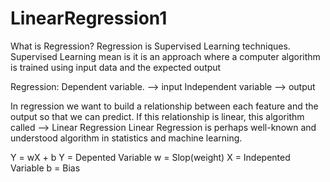 # LinearRegression1
What is Regression?
Regression is Supervised Learning techniques.
Supervised Learning mean is it is an approach where a computer algorithm is trained using input data and the expected output

Regression: Dependent variable.  --> input
            Independent variable --> output
            
In regression we want to build a relationship between each feature and the output so that we can predict. If this relationship is linear, this algorithm called --> Linear Regression
Linear Regression is perhaps well-known and understood algorithm in statistics and machine learning.

Y = wX + b
Y = Depented Variable
w = Slop(weight)
X = Indepented Variable
b = Bias

